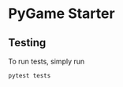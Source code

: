 PyGame Starter
=================

Testing
-------

To run tests, simply run
```bash
pytest tests
```

